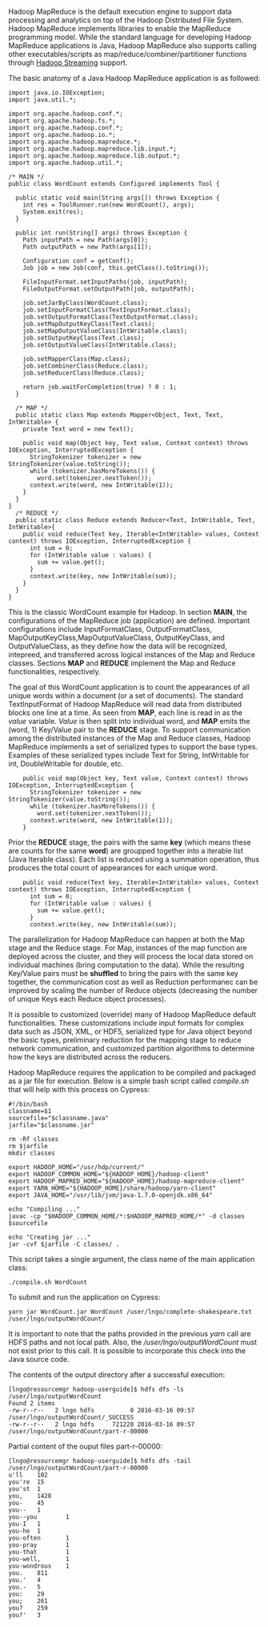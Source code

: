 Hadoop MapReduce is the default execution engine to support data processing and analytics on top of the Hadoop Distributed File System. Hadoop MapReduce implements libraries to enable the MapReduce programming model. While the standard language for developing Hadoop MapReduce applications is Java, Hadoop MapReduce also supports calling other executables/scripts as map/reduce/combiner/partitioner functions through [Hadoop Streaming](http://citi.clemson.edu/hadoop/pages/software.html#mapreduce) support. 

The basic anatomy of a Java Hadoop MapReduce application is as followed:

    import java.io.IOException;
    import java.util.*;

    import org.apache.hadoop.conf.*;
    import org.apache.hadoop.fs.*;
    import org.apache.hadoop.conf.*;
    import org.apache.hadoop.io.*;
    import org.apache.hadoop.mapreduce.*;
    import org.apache.hadoop.mapreduce.lib.input.*;
    import org.apache.hadoop.mapreduce.lib.output.*;
    import org.apache.hadoop.util.*;

    /* MAIN */
    public class WordCount extends Configured implements Tool {

      public static void main(String args[]) throws Exception {
        int res = ToolRunner.run(new WordCount(), args);
        System.exit(res);
      }

      public int run(String[] args) throws Exception {
        Path inputPath = new Path(args[0]);
        Path outputPath = new Path(args[1]);

        Configuration conf = getConf();
        Job job = new Job(conf, this.getClass().toString());

        FileInputFormat.setInputPaths(job, inputPath);
        FileOutputFormat.setOutputPath(job, outputPath);

        job.setJarByClass(WordCount.class);
        job.setInputFormatClass(TextInputFormat.class);
        job.setOutputFormatClass(TextOutputFormat.class);
        job.setMapOutputKeyClass(Text.class);
        job.setMapOutputValueClass(IntWritable.class);
        job.setOutputKeyClass(Text.class);
        job.setOutputValueClass(IntWritable.class);

        job.setMapperClass(Map.class);
        job.setCombinerClass(Reduce.class);
        job.setReducerClass(Reduce.class);

        return job.waitForCompletion(true) ? 0 : 1;
      }

      /* MAP */
      public static class Map extends Mapper<Object, Text, Text, IntWritable> {
        private Text word = new Text();

        public void map(Object key, Text value, Context context) throws IOException, InterruptedException {
          StringTokenizer tokenizer = new StringTokenizer(value.toString());
          while (tokenizer.hasMoreTokens()) {
            word.set(tokenizer.nextToken());
          context.write(word, new IntWritable(1));
        }
      }
    }
      /* REDUCE */    
      public static class Reduce extends Reducer<Text, IntWritable, Text, IntWritable>{
        public void reduce(Text key, Iterable<IntWritable> values, Context context) throws IOException, InterruptedException {
          int sum = 0;
          for (IntWritable value : values) {
            sum += value.get();
          }
          context.write(key, new IntWritable(sum));
        }
      }
    }

This is the classic WordCount example for Hadoop. In section **MAIN**, the configurations of the MapReduce job (application) are defined. Important configurations include InputFormatClass, OutputFormatClass, MapOutputKeyClass,MapOutputValueClass, OutputKeyClass, and OutputValueClass, as they define how the data will be recognized, intepreed, and transferred across logical instances of the Map and Reduce classes. Sections **MAP** and **REDUCE** implement the Map and Reduce functionalities, respectively. 

The goal of this WordCount application is to count the appearances of all unique words within a document (or a set of documents). The standard TextInputFormat of Hadoop MapReduce will read data from distributed blocks one line at a time. As seen from **MAP**, each line is read in as the *value* variable. *Value* is then split into individual word, and **MAP** emits the (word, 1) Key/Value pair to the **REDUCE** stage. To support communication among the distributed instances of the Map and Reduce classes, Hadoop MapReduce implements a set of serialized types to support the base types. Examples of these serialized types include Text for String, IntWritable for int, DoubleWritable for double, etc. 

        public void map(Object key, Text value, Context context) throws IOException, InterruptedException {
          StringTokenizer tokenizer = new StringTokenizer(value.toString());
          while (tokenizer.hasMoreTokens()) {
            word.set(tokenizer.nextToken());
          context.write(word, new IntWritable(1));
        }


Prior the **REDUCE** stage, the pairs with the same **key** (which means these are counts for the same **word**) are groupped together into a iterable list (Java Iterable class). Each list is reduced using a summation operation, thus produces the total count of appearances for each unique word. 

        public void reduce(Text key, Iterable<IntWritable> values, Context context) throws IOException, InterruptedException {
          int sum = 0;
          for (IntWritable value : values) {
            sum += value.get();
          }
          context.write(key, new IntWritable(sum));


The parallelization for Hadoop MapReduce can happen at both the Map stage and the Reduce stage. For Map, instances of the map function are deployed across the cluster, and they will process the local data stored on individual machines (bring computation to the data). While the resulting Key/Value pairs must be **shuffled** to bring the pairs with the same key together, the communication cost as well as Reduction performanec can be improved by scaling the number of Reduce objects (decreasing the number of unique Keys each Reduce object processes).

It is possible to customized (override) many of Hadoop MapReduce default functionalities. These customizations include input formats for complex data such as JSON, XML, or HDF5, serialized type for Java object beyond the basic types, preliminary reduction for the mapping stage to reduce network communication, and customized partition algorithms to determine how the keys are distributed across the reducers. 

Hadoop MapReduce requires the application to be compiled and packaged as a jar file for execution. Below is a simple bash script called *compile.sh* that will help with this process on Cypress:

    #!/bin/bash
    classname=$1
    sourcefile="$classname.java"
    jarfile="$classname.jar"

    rm -Rf classes
    rm $jarfile
    mkdir classes

    export HADOOP_HOME="/usr/hdp/current/"
    export HADOOP_COMMON_HOME="${HADOOP_HOME}/hadoop-client"
    export HADOOP_MAPRED_HOME="${HADOOP_HOME}/hadoop-mapreduce-client"
    export YARN_HOME="${HADOOP_HOME}/share/hadoop/yarn-client"
    export JAVA_HOME="/usr/lib/jvm/java-1.7.0-openjdk.x86_64"

    echo "Compiling ..."
    javac -cp "$HADOOP_COMMON_HOME/*:$HADOOP_MAPRED_HOME/*" -d classes $sourcefile

    echo "Creating jar ..."
    jar -cvf $jarfile -C classes/ .

This script takes a single argument, the class name of the main application class:

    ./compile.sh WordCount

To submit and run the application on Cypress:

    yarn jar WordCount.jar WordCount /user/lngo/complete-shakespeare.txt /user/lngo/outputWordCount/
 
It is important to note that the paths provided in the previous *yarn* call are HDFS paths and not local path. Also, the */user/lngo/outputWordCount* must not exist prior to this call. It is possible to incorporate this check into the Java source code.

The contents of the output directory after a successful execution:

    [lngo@resourcemgr hadoop-userguide]$ hdfs dfs -ls /user/lngo/outputWordCount
    Found 2 items
    -rw-r--r--   2 lngo hdfs          0 2016-03-16 09:57 /user/lngo/outputWordCount/_SUCCESS
    -rw-r--r--   2 lngo hdfs     721220 2016-03-16 09:57 /user/lngo/outputWordCount/part-r-00000

Partial content of the ouput files part-r-00000:

    [lngo@resourcemgr hadoop-userguide]$ hdfs dfs -tail /user/lngo/outputWordCount/part-r-00000
    u'll    102
    you're  15
    you'st  1
    you,    1428
    you-    45
    you--   1
    you--you        1
    you-I   1
    you-he  1
    you-often       1
    you-pray        1
    you-that        1
    you-well,       1
    you-wondrous    1
    you.    811
    you.'   4
    you.-   5
    you:    29
    you;    261
    you?    259
    you?'   3

  

